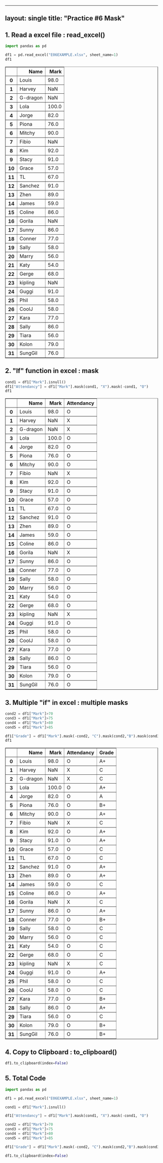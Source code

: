 
---
layout: single
title:  "Practice #6 Mask"
---


## 1. Read a excel file : read_excel()


```python
import pandas as pd

df1 = pd.read_excel("E06EXAMPLE.xlsx", sheet_name=1)
df1
```




<div>
<style scoped>
    .dataframe tbody tr th:only-of-type {
        vertical-align: middle;
    }

    .dataframe tbody tr th {
        vertical-align: top;
    }

    .dataframe thead th {
        text-align: right;
    }
</style>
<table border="1" class="dataframe">
  <thead>
    <tr style="text-align: right;">
      <th></th>
      <th>Name</th>
      <th>Mark</th>
    </tr>
  </thead>
  <tbody>
    <tr>
      <th>0</th>
      <td>Louis</td>
      <td>98.0</td>
    </tr>
    <tr>
      <th>1</th>
      <td>Harvey</td>
      <td>NaN</td>
    </tr>
    <tr>
      <th>2</th>
      <td>G-dragon</td>
      <td>NaN</td>
    </tr>
    <tr>
      <th>3</th>
      <td>Lola</td>
      <td>100.0</td>
    </tr>
    <tr>
      <th>4</th>
      <td>Jorge</td>
      <td>82.0</td>
    </tr>
    <tr>
      <th>5</th>
      <td>Piona</td>
      <td>76.0</td>
    </tr>
    <tr>
      <th>6</th>
      <td>Mitchy</td>
      <td>90.0</td>
    </tr>
    <tr>
      <th>7</th>
      <td>Fibio</td>
      <td>NaN</td>
    </tr>
    <tr>
      <th>8</th>
      <td>Kim</td>
      <td>92.0</td>
    </tr>
    <tr>
      <th>9</th>
      <td>Stacy</td>
      <td>91.0</td>
    </tr>
    <tr>
      <th>10</th>
      <td>Grace</td>
      <td>57.0</td>
    </tr>
    <tr>
      <th>11</th>
      <td>TL</td>
      <td>67.0</td>
    </tr>
    <tr>
      <th>12</th>
      <td>Sanchez</td>
      <td>91.0</td>
    </tr>
    <tr>
      <th>13</th>
      <td>Zhen</td>
      <td>89.0</td>
    </tr>
    <tr>
      <th>14</th>
      <td>James</td>
      <td>59.0</td>
    </tr>
    <tr>
      <th>15</th>
      <td>Coline</td>
      <td>86.0</td>
    </tr>
    <tr>
      <th>16</th>
      <td>Gorila</td>
      <td>NaN</td>
    </tr>
    <tr>
      <th>17</th>
      <td>Sunny</td>
      <td>86.0</td>
    </tr>
    <tr>
      <th>18</th>
      <td>Conner</td>
      <td>77.0</td>
    </tr>
    <tr>
      <th>19</th>
      <td>Sally</td>
      <td>58.0</td>
    </tr>
    <tr>
      <th>20</th>
      <td>Marry</td>
      <td>56.0</td>
    </tr>
    <tr>
      <th>21</th>
      <td>Katy</td>
      <td>54.0</td>
    </tr>
    <tr>
      <th>22</th>
      <td>Gerge</td>
      <td>68.0</td>
    </tr>
    <tr>
      <th>23</th>
      <td>kipling</td>
      <td>NaN</td>
    </tr>
    <tr>
      <th>24</th>
      <td>Guggi</td>
      <td>91.0</td>
    </tr>
    <tr>
      <th>25</th>
      <td>Phil</td>
      <td>58.0</td>
    </tr>
    <tr>
      <th>26</th>
      <td>CoolJ</td>
      <td>58.0</td>
    </tr>
    <tr>
      <th>27</th>
      <td>Kara</td>
      <td>77.0</td>
    </tr>
    <tr>
      <th>28</th>
      <td>Sally</td>
      <td>86.0</td>
    </tr>
    <tr>
      <th>29</th>
      <td>Tiara</td>
      <td>56.0</td>
    </tr>
    <tr>
      <th>30</th>
      <td>Kolon</td>
      <td>79.0</td>
    </tr>
    <tr>
      <th>31</th>
      <td>SungGil</td>
      <td>76.0</td>
    </tr>
  </tbody>
</table>
</div>



## 2. "If" function in excel : mask


```python
cond1 = df1["Mark"].isnull()
df1["Attendancy"] = df1["Mark"].mask(cond1, "X").mask(-cond1, "O")
df1
```




<div>
<style scoped>
    .dataframe tbody tr th:only-of-type {
        vertical-align: middle;
    }

    .dataframe tbody tr th {
        vertical-align: top;
    }

    .dataframe thead th {
        text-align: right;
    }
</style>
<table border="1" class="dataframe">
  <thead>
    <tr style="text-align: right;">
      <th></th>
      <th>Name</th>
      <th>Mark</th>
      <th>Attendancy</th>
    </tr>
  </thead>
  <tbody>
    <tr>
      <th>0</th>
      <td>Louis</td>
      <td>98.0</td>
      <td>O</td>
    </tr>
    <tr>
      <th>1</th>
      <td>Harvey</td>
      <td>NaN</td>
      <td>X</td>
    </tr>
    <tr>
      <th>2</th>
      <td>G-dragon</td>
      <td>NaN</td>
      <td>X</td>
    </tr>
    <tr>
      <th>3</th>
      <td>Lola</td>
      <td>100.0</td>
      <td>O</td>
    </tr>
    <tr>
      <th>4</th>
      <td>Jorge</td>
      <td>82.0</td>
      <td>O</td>
    </tr>
    <tr>
      <th>5</th>
      <td>Piona</td>
      <td>76.0</td>
      <td>O</td>
    </tr>
    <tr>
      <th>6</th>
      <td>Mitchy</td>
      <td>90.0</td>
      <td>O</td>
    </tr>
    <tr>
      <th>7</th>
      <td>Fibio</td>
      <td>NaN</td>
      <td>X</td>
    </tr>
    <tr>
      <th>8</th>
      <td>Kim</td>
      <td>92.0</td>
      <td>O</td>
    </tr>
    <tr>
      <th>9</th>
      <td>Stacy</td>
      <td>91.0</td>
      <td>O</td>
    </tr>
    <tr>
      <th>10</th>
      <td>Grace</td>
      <td>57.0</td>
      <td>O</td>
    </tr>
    <tr>
      <th>11</th>
      <td>TL</td>
      <td>67.0</td>
      <td>O</td>
    </tr>
    <tr>
      <th>12</th>
      <td>Sanchez</td>
      <td>91.0</td>
      <td>O</td>
    </tr>
    <tr>
      <th>13</th>
      <td>Zhen</td>
      <td>89.0</td>
      <td>O</td>
    </tr>
    <tr>
      <th>14</th>
      <td>James</td>
      <td>59.0</td>
      <td>O</td>
    </tr>
    <tr>
      <th>15</th>
      <td>Coline</td>
      <td>86.0</td>
      <td>O</td>
    </tr>
    <tr>
      <th>16</th>
      <td>Gorila</td>
      <td>NaN</td>
      <td>X</td>
    </tr>
    <tr>
      <th>17</th>
      <td>Sunny</td>
      <td>86.0</td>
      <td>O</td>
    </tr>
    <tr>
      <th>18</th>
      <td>Conner</td>
      <td>77.0</td>
      <td>O</td>
    </tr>
    <tr>
      <th>19</th>
      <td>Sally</td>
      <td>58.0</td>
      <td>O</td>
    </tr>
    <tr>
      <th>20</th>
      <td>Marry</td>
      <td>56.0</td>
      <td>O</td>
    </tr>
    <tr>
      <th>21</th>
      <td>Katy</td>
      <td>54.0</td>
      <td>O</td>
    </tr>
    <tr>
      <th>22</th>
      <td>Gerge</td>
      <td>68.0</td>
      <td>O</td>
    </tr>
    <tr>
      <th>23</th>
      <td>kipling</td>
      <td>NaN</td>
      <td>X</td>
    </tr>
    <tr>
      <th>24</th>
      <td>Guggi</td>
      <td>91.0</td>
      <td>O</td>
    </tr>
    <tr>
      <th>25</th>
      <td>Phil</td>
      <td>58.0</td>
      <td>O</td>
    </tr>
    <tr>
      <th>26</th>
      <td>CoolJ</td>
      <td>58.0</td>
      <td>O</td>
    </tr>
    <tr>
      <th>27</th>
      <td>Kara</td>
      <td>77.0</td>
      <td>O</td>
    </tr>
    <tr>
      <th>28</th>
      <td>Sally</td>
      <td>86.0</td>
      <td>O</td>
    </tr>
    <tr>
      <th>29</th>
      <td>Tiara</td>
      <td>56.0</td>
      <td>O</td>
    </tr>
    <tr>
      <th>30</th>
      <td>Kolon</td>
      <td>79.0</td>
      <td>O</td>
    </tr>
    <tr>
      <th>31</th>
      <td>SungGil</td>
      <td>76.0</td>
      <td>O</td>
    </tr>
  </tbody>
</table>
</div>



## 3. Multiple "if" in excel : multiple masks


```python
cond2 = df1["Mark"]>70
cond3 = df1["Mark"]>75
cond4 = df1["Mark"]>80
cond5 = df1["Mark"]>85

df1["Grade"] = df1["Mark"].mask(-cond2, "C").mask(cond2,"B").mask(cond3,"B+").mask(cond4, "A").mask(cond5, "A+")
df1

```




<div>
<style scoped>
    .dataframe tbody tr th:only-of-type {
        vertical-align: middle;
    }

    .dataframe tbody tr th {
        vertical-align: top;
    }

    .dataframe thead th {
        text-align: right;
    }
</style>
<table border="1" class="dataframe">
  <thead>
    <tr style="text-align: right;">
      <th></th>
      <th>Name</th>
      <th>Mark</th>
      <th>Attendancy</th>
      <th>Grade</th>
    </tr>
  </thead>
  <tbody>
    <tr>
      <th>0</th>
      <td>Louis</td>
      <td>98.0</td>
      <td>O</td>
      <td>A+</td>
    </tr>
    <tr>
      <th>1</th>
      <td>Harvey</td>
      <td>NaN</td>
      <td>X</td>
      <td>C</td>
    </tr>
    <tr>
      <th>2</th>
      <td>G-dragon</td>
      <td>NaN</td>
      <td>X</td>
      <td>C</td>
    </tr>
    <tr>
      <th>3</th>
      <td>Lola</td>
      <td>100.0</td>
      <td>O</td>
      <td>A+</td>
    </tr>
    <tr>
      <th>4</th>
      <td>Jorge</td>
      <td>82.0</td>
      <td>O</td>
      <td>A</td>
    </tr>
    <tr>
      <th>5</th>
      <td>Piona</td>
      <td>76.0</td>
      <td>O</td>
      <td>B+</td>
    </tr>
    <tr>
      <th>6</th>
      <td>Mitchy</td>
      <td>90.0</td>
      <td>O</td>
      <td>A+</td>
    </tr>
    <tr>
      <th>7</th>
      <td>Fibio</td>
      <td>NaN</td>
      <td>X</td>
      <td>C</td>
    </tr>
    <tr>
      <th>8</th>
      <td>Kim</td>
      <td>92.0</td>
      <td>O</td>
      <td>A+</td>
    </tr>
    <tr>
      <th>9</th>
      <td>Stacy</td>
      <td>91.0</td>
      <td>O</td>
      <td>A+</td>
    </tr>
    <tr>
      <th>10</th>
      <td>Grace</td>
      <td>57.0</td>
      <td>O</td>
      <td>C</td>
    </tr>
    <tr>
      <th>11</th>
      <td>TL</td>
      <td>67.0</td>
      <td>O</td>
      <td>C</td>
    </tr>
    <tr>
      <th>12</th>
      <td>Sanchez</td>
      <td>91.0</td>
      <td>O</td>
      <td>A+</td>
    </tr>
    <tr>
      <th>13</th>
      <td>Zhen</td>
      <td>89.0</td>
      <td>O</td>
      <td>A+</td>
    </tr>
    <tr>
      <th>14</th>
      <td>James</td>
      <td>59.0</td>
      <td>O</td>
      <td>C</td>
    </tr>
    <tr>
      <th>15</th>
      <td>Coline</td>
      <td>86.0</td>
      <td>O</td>
      <td>A+</td>
    </tr>
    <tr>
      <th>16</th>
      <td>Gorila</td>
      <td>NaN</td>
      <td>X</td>
      <td>C</td>
    </tr>
    <tr>
      <th>17</th>
      <td>Sunny</td>
      <td>86.0</td>
      <td>O</td>
      <td>A+</td>
    </tr>
    <tr>
      <th>18</th>
      <td>Conner</td>
      <td>77.0</td>
      <td>O</td>
      <td>B+</td>
    </tr>
    <tr>
      <th>19</th>
      <td>Sally</td>
      <td>58.0</td>
      <td>O</td>
      <td>C</td>
    </tr>
    <tr>
      <th>20</th>
      <td>Marry</td>
      <td>56.0</td>
      <td>O</td>
      <td>C</td>
    </tr>
    <tr>
      <th>21</th>
      <td>Katy</td>
      <td>54.0</td>
      <td>O</td>
      <td>C</td>
    </tr>
    <tr>
      <th>22</th>
      <td>Gerge</td>
      <td>68.0</td>
      <td>O</td>
      <td>C</td>
    </tr>
    <tr>
      <th>23</th>
      <td>kipling</td>
      <td>NaN</td>
      <td>X</td>
      <td>C</td>
    </tr>
    <tr>
      <th>24</th>
      <td>Guggi</td>
      <td>91.0</td>
      <td>O</td>
      <td>A+</td>
    </tr>
    <tr>
      <th>25</th>
      <td>Phil</td>
      <td>58.0</td>
      <td>O</td>
      <td>C</td>
    </tr>
    <tr>
      <th>26</th>
      <td>CoolJ</td>
      <td>58.0</td>
      <td>O</td>
      <td>C</td>
    </tr>
    <tr>
      <th>27</th>
      <td>Kara</td>
      <td>77.0</td>
      <td>O</td>
      <td>B+</td>
    </tr>
    <tr>
      <th>28</th>
      <td>Sally</td>
      <td>86.0</td>
      <td>O</td>
      <td>A+</td>
    </tr>
    <tr>
      <th>29</th>
      <td>Tiara</td>
      <td>56.0</td>
      <td>O</td>
      <td>C</td>
    </tr>
    <tr>
      <th>30</th>
      <td>Kolon</td>
      <td>79.0</td>
      <td>O</td>
      <td>B+</td>
    </tr>
    <tr>
      <th>31</th>
      <td>SungGil</td>
      <td>76.0</td>
      <td>O</td>
      <td>B+</td>
    </tr>
  </tbody>
</table>
</div>



## 4. Copy to Clipboard : to_clipboard()


```python
df1.to_clipboard(index=False)
```

## 5. Total Code


```python
import pandas as pd

df1 = pd.read_excel("E06EXAMPLE.xlsx", sheet_name=1)

cond1 = df1["Mark"].isnull()

df1["Attendancy"] = df1["Mark"].mask(cond1, "X").mask(-cond1, "O")

cond2 = df1["Mark"]>70
cond3 = df1["Mark"]>75
cond4 = df1["Mark"]>80
cond5 = df1["Mark"]>85

df1["Grade"] = df1["Mark"].mask(-cond2, "C").mask(cond2,"B").mask(cond3,"B+").mask(cond4, "A").mask(cond5, "A+")

df1.to_clipboard(index=False)
```
